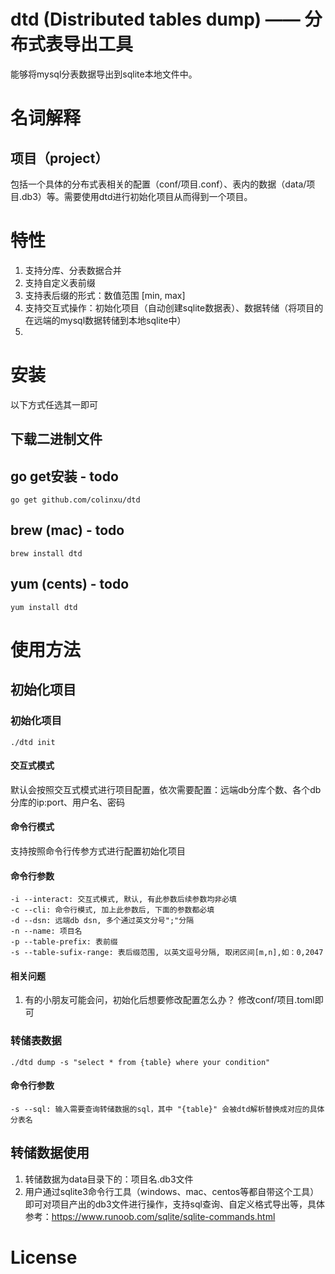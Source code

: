 # dtd (Distributed tables dump) —— 分布式表导出工具
能够将mysql分表数据导出到sqlite本地文件中。

# 名词解释
## 项目（project）
包括一个具体的分布式表相关的配置（conf/项目.conf）、表内的数据（data/项目.db3）等。需要使用dtd进行初始化项目从而得到一个项目。


# 特性
1. 支持分库、分表数据合并
2. 支持自定义表前缀
3. 支持表后缀的形式：数值范围 [min, max]
4. 支持交互式操作：初始化项目（自动创建sqlite数据表）、数据转储（将项目的在远端的mysql数据转储到本地sqlite中）
5. 

# 安装
以下方式任选其一即可
## 下载二进制文件

## go get安装 - todo
```shell
go get github.com/colinxu/dtd
```

## brew (mac)  - todo
```shell
brew install dtd
```
## yum (cents) - todo
```shell
yum install dtd
```

# 使用方法
## 初始化项目

### 初始化项目
```shell
./dtd init
```
#### 交互式模式
默认会按照交互式模式进行项目配置，依次需要配置：远端db分库个数、各个db分库的ip:port、用户名、密码

#### 命令行模式
支持按照命令行传参方式进行配置初始化项目

#### 命令行参数
```
-i --interact: 交互式模式, 默认, 有此参数后续参数均非必填
-c --cli: 命令行模式, 加上此参数后, 下面的参数都必填
-d --dsn: 远端db dsn, 多个通过英文分号";"分隔 
-n --name: 项目名
-p --table-prefix: 表前缀
-s --table-sufix-range: 表后缀范围, 以英文逗号分隔, 取闭区间[m,n],如：0,2047
```
#### 相关问题
1. 有的小朋友可能会问，初始化后想要修改配置怎么办？
修改conf/项目.toml即可

### 转储表数据
```shell
./dtd dump -s "select * from {table} where your condition"
```

#### 命令行参数
```
-s --sql: 输入需要查询转储数据的sql，其中 "{table}" 会被dtd解析替换成对应的具体分表名
```

## 转储数据使用
1. 转储数据为data目录下的：项目名.db3文件
2. 用户通过sqlite3命令行工具（windows、mac、centos等都自带这个工具）即可对项目产出的db3文件进行操作，支持sql查询、自定义格式导出等，具体参考：https://www.runoob.com/sqlite/sqlite-commands.html

# License
